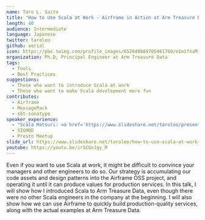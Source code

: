 ```yaml
---
name: Taro L. Saito
title: "How to Use Scala at Work - Airframe in Action at Arm Treasure Data"
length: 40
audience: Intermediate
language: Japanese
twitter: taroleo
github: xerial
icon: https://pbs.twimg.com/profile_images/652040869705461760/eIm1fxaM_400x400.jpg
organization: Ph.D, Principal Engineer at Arm Treasure Data
tags:
  - Tools
  - Best Practices
suggestions:
  - Those who want to introduce Scala at work
  - Those who want to make Scala development more fun
contributes:
  - Airframe
  - MessagePack
  - sbt-sonatype
speaker_experience:
  - "Scala Matsuri: <a href='https://www.slideshare.net/taroleo/presentations'>https://www.slideshare.net/taroleo/presentations</a>"
  - SIGMOD
  - Presto Meetup
slide_url: https://www.slideshare.net/taroleo/how-to-use-scala-at-work-airframe-in-action-at-arm-treasure-data
youtube: https://youtu.be/ir5CGnJgy_M
---
```

Even if you want to use Scala at work, it might be difficult to convince your managers and other engineers to do so. Our strategy is accumulating our code assets and design patterns into the Airframe OSS project, and operating it until it can produce values for production services. In this talk, I will show how I introduced Scala to Arm Treasure Data, even though there were no other Scala engineers in the company at the beginning. I will also show how we can use Airframe to quickly build production-quality services, along with the actual examples at Arm Treasure Data.
